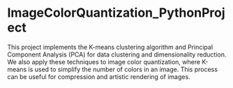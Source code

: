 # ImageColorQuantization_PythonProject
This project implements the K-means clustering algorithm and Principal Component Analysis (PCA) for data clustering and dimensionality reduction. We also apply these techniques to image color quantization, where K-means is used to simplify the number of colors in an image. This process can be useful for compression and artistic rendering of images.
